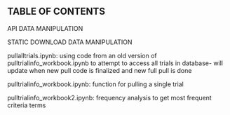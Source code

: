 ## TABLE OF CONTENTS

API DATA MANIPULATION



STATIC DOWNLOAD DATA MANIPULATION

pullalltrials.ipynb: using code from an old version of pulltrialinfo_workbook.ipynb to attempt to access all trials in database- 
will update when new pull code is finalized and new full pull is done

pulltrialinfo_workbook.ipynb: function for pulling a single trial

pulltrialinfo_workbook2.ipynb: frequency analysis to get most frequent criteria terms
